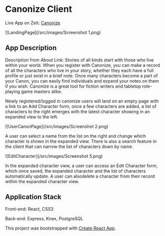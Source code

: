 # Canonize Client

Live App on Zeit: [Canonize](https://canonize.now.sh/)

![LandingPage](/src/images/Screenshot 1.png)

## App Description

Description from About Link: Stories of all kinds start with those who live within your world. When you register with Canonize, you can make a record of all the characters who live in your story, whether they each have a full profile or just exist in a brief note. Once many characters become a part of your Canon, you can easily find individuals and expand your notes on them if you wish. Canonize is a great tool for fiction writers and tabletop role-playing game masters alike.

Newly registered/logged in canonize users will land on an empty page with a link to an Add Character form, once a few characters are added, a list of characters to the right emerges with the latest character showing in an expanded view to the left. 

![UserCanonPage](/src/images/Screenshot 2.png)

A user can select a name from the list on the right and change which character is shown in the expanded view. There is also a search feature in the client that can narrow the list of characters down by name. 

![EditCharacter](/src/images/Screenshot 5.png)

In the expanded character view, a user can access an Edit Character form, which once saved, the expanded character and the list of characters automatically update. A user can alsodelete a character from their record within the expanded character view.

## Application Stack

Front-end: React, CSS3

Back-end: Express, Knex, PostgreSQL

This project was bootstrapped with [Create React App](https://github.com/facebook/create-react-app).